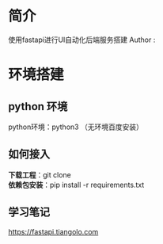 # 简介
使用fastapi进行UI自动化后端服务搭建
Author  : 

# 环境搭建

## python 环境
python环境：python3 （无环境百度安装）

## 如何接入
**下载工程**：git clone  
**依赖包安装**：pip install -r requirements.txt<br>



## 学习笔记
https://fastapi.tiangolo.com